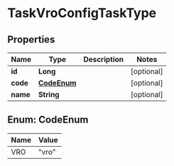 

# TaskVroConfigTaskType

## Properties

Name | Type | Description | Notes
------------ | ------------- | ------------- | -------------
**id** | **Long** |  |  [optional]
**code** | [**CodeEnum**](#CodeEnum) |  |  [optional]
**name** | **String** |  |  [optional]



## Enum: CodeEnum

Name | Value
---- | -----
VRO | &quot;vro&quot;



